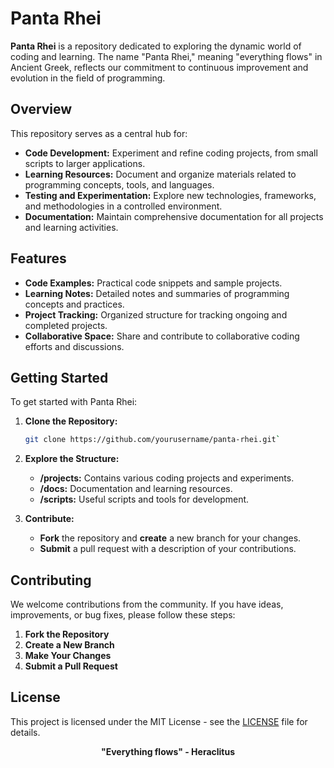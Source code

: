 

# Panta Rhei
**Panta Rhei** is a repository dedicated to exploring the dynamic world of coding and learning. The name "Panta Rhei," meaning "everything flows" in Ancient Greek, reflects our commitment to continuous improvement and evolution in the field of programming.

## Overview

This repository serves as a central hub for:

- **Code Development:** Experiment and refine coding projects, from small scripts to larger applications.
- **Learning Resources:** Document and organize materials related to programming concepts, tools, and languages.
- **Testing and Experimentation:** Explore new technologies, frameworks, and methodologies in a controlled environment.
- **Documentation:** Maintain comprehensive documentation for all projects and learning activities.

## Features

- **Code Examples:** Practical code snippets and sample projects.
- **Learning Notes:** Detailed notes and summaries of programming concepts and practices.
- **Project Tracking:** Organized structure for tracking ongoing and completed projects.
- **Collaborative Space:** Share and contribute to collaborative coding efforts and discussions.

## Getting Started

To get started with Panta Rhei:

1. **Clone the Repository:**
   ```bash
   git clone https://github.com/yourusername/panta-rhei.git` 
2.  **Explore the Structure:**
    
    -   **/projects:** Contains various coding projects and experiments.
    -   **/docs:** Documentation and learning resources.
    -   **/scripts:** Useful scripts and tools for development.
3.  **Contribute:**
    
    -   **Fork** the repository and **create** a new branch for your changes.
    -   **Submit** a pull request with a description of your contributions.

## Contributing

We welcome contributions from the community. If you have ideas, improvements, or bug fixes, please follow these steps:

1.  **Fork the Repository**
2.  **Create a New Branch**
3.  **Make Your Changes**
4.  **Submit a Pull Request**

## License

This project is licensed under the MIT License - see the [LICENSE](LICENSE) file for details.

<p align="center">
  <strong>"Everything flows" - Heraclitus</strong>
</p>
